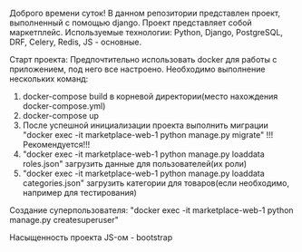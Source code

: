 Доброго времени суток!
В данном репозитории представлен проект, выполненный с помощью django.
Проект представляет собой маркетплейс. Используемые технологии: Python, Django, PostgreSQL, DRF, Celery, Redis, JS - основные.

Старт проекта:
Предпочтительно использовать docker для работы с приложением, под него все настроено. Необходимо выполнение нескольких команд:

1) docker-compose build в корневой директории(место нахождения docker-compose.yml)
2) docker-compose up
3) После успешной инициализации проекта выполнить миграции "docker exec -it marketplace-web-1 python manage.py migrate"
!!!Рекомендуется!!!
4) "docker exec -it marketplace-web-1 python manage.py loaddata roles.json" загрузить данные для пользователей(их роли)
5) "docker exec -it marketplace-web-1 python manage.py loaddata categories.json" загрузить категории для товаров(если необходимо, например для тестирования)

Создание суперпользователя:
"docker exec -it marketplace-web-1 python manage.py createsuperuser"

Насыщенность проекта JS-ом - bootstrap
